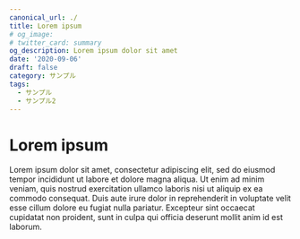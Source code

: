 ```yaml
---
canonical_url: ./
title: Lorem ipsum
# og_image:
# twitter_card: summary
og_description: Lorem ipsum dolor sit amet
date: '2020-09-06'
draft: false
category: サンプル
tags:
  - サンプル
  - サンプル2
---
```

# Lorem ipsum

Lorem ipsum dolor sit amet, consectetur adipiscing elit, sed do eiusmod tempor incididunt ut labore et dolore magna aliqua. Ut enim ad minim veniam, quis nostrud exercitation ullamco laboris nisi ut aliquip ex ea commodo consequat. Duis aute irure dolor in reprehenderit in voluptate velit esse cillum dolore eu fugiat nulla pariatur. Excepteur sint occaecat cupidatat non proident, sunt in culpa qui officia deserunt mollit anim id est laborum.
